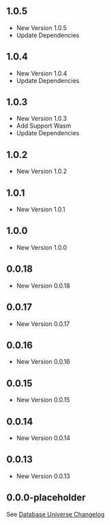 ## 1.0.5

- New Version 1.0.5
- Update Dependencies
## 1.0.4

- New Version 1.0.4
- Update Dependencies
## 1.0.3

- New Version 1.0.3
- Add Support Wasm
- Update Dependencies
## 1.0.2

- New Version 1.0.2


## 1.0.1

- New Version 1.0.1


## 1.0.0

- New Version 1.0.0


## 0.0.18

- New Version 0.0.18


## 0.0.17

- New Version 0.0.17


## 0.0.16

- New Version 0.0.16


## 0.0.15

- New Version 0.0.15


## 0.0.14

- New Version 0.0.14


## 0.0.13

- New Version 0.0.13


## 0.0.0-placeholder

See [Database Universe Changelog](https://pub.dev/packages/database_universe/changelog)
